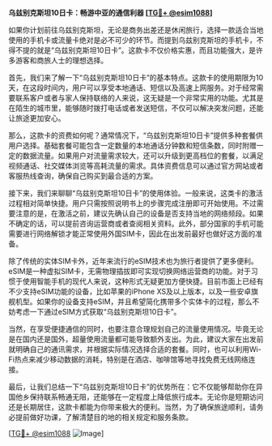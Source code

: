 **乌兹别克斯坦10日卡：畅游中亚的通信利器 [[TG💪+ @esim1088](https://t.me/s/esim1088)]**

如果你计划前往乌兹别克斯坦，无论是商务出差还是休闲旅行，选择一款适合当地使用的手机卡或流量卡绝对是必不可少的环节。而提到乌兹别克斯坦的手机卡，不得不提的就是“乌兹别克斯坦10日卡”。这款卡不仅价格实惠，而且功能强大，是许多游客和商旅人士的理想选择。

首先，我们来了解一下“乌兹别克斯坦10日卡”的基本特点。这款卡的使用期限为10天，在这段时间内，用户可以享受本地通话、短信以及高速上网服务。对于经常需要联系客户或者与家人保持联络的人来说，这无疑是一个非常实用的功能。尤其是在陌生的城市里，能够随时拨打电话或者发送短信，不仅可以解决突发问题，还能让旅途更加安心。

那么，这款卡的资费如何呢？通常情况下，“乌兹别克斯坦10日卡”提供多种套餐供用户选择。基础套餐可能包含一定数量的本地通话分钟数和短信条数，同时附赠一定的数据流量。如果用户对流量需求较大，还可以升级到更高档位的套餐，以满足视频通话、社交媒体浏览等高耗流量的需求。具体资费信息可以通过官方网站或者客服热线查询，确保自己购买到最合适的方案。

接下来，我们来聊聊“乌兹别克斯坦10日卡”的使用体验。一般来说，这类卡的激活过程相对简单快捷。用户只需按照说明书上的步骤完成注册即可开始使用。不过需要注意的是，在激活之前，建议先确认自己的设备是否支持当地的网络频段。如果不确定的话，可以提前咨询运营商或者查阅相关资料。此外，部分国家的手机可能需要进行网络解锁才能正常使用外国SIM卡，因此在出发前最好也做好这方面的准备。

除了传统的实体SIM卡外，近年来流行的eSIM技术也为旅行者提供了更多便利。eSIM是一种虚拟SIM卡，无需物理插拔即可实现切换网络运营商的功能。对于习惯于使用智能手机的现代人来说，这种形式无疑更加方便快捷。目前市面上已经有不少支持eSIM功能的设备，比如苹果的iPhone XS及以上版本，以及一些安卓旗舰机型。如果你的设备支持eSIM，并且希望简化携带多个实体卡的过程，那么不妨考虑一下通过eSIM方式获取“乌兹别克斯坦10日卡”。

当然，在享受便捷通信的同时，也要注意合理规划自己的流量使用情况。毕竟无论是在国内还是国外，超量使用流量都可能导致额外支出。为此，建议大家在出发前就明确自己的通讯需求，并根据实际情况选择合适的套餐。同时，也可以利用Wi-Fi热点来减少移动数据的消耗，特别是在酒店、咖啡馆等地寻找免费无线网络连接。

最后，让我们总结一下“乌兹别克斯坦10日卡”的优势所在：它不仅能够帮助你在异国他乡保持联系畅通无阻，还能够在一定程度上降低旅行成本。无论你是短期访问还是长期居住，这款卡都能为你带来极大的便利。当然，为了确保旅途顺利，请务必提前做好功课，了解清楚目的地的相关规定和服务条款。

[[TG💪+ @esim1088](https://t.me/s/esim1088) ![Image](https://i.postimg.cc/4NQfJmqS/Snipaste-2025-05-13-00-14-12.png)]